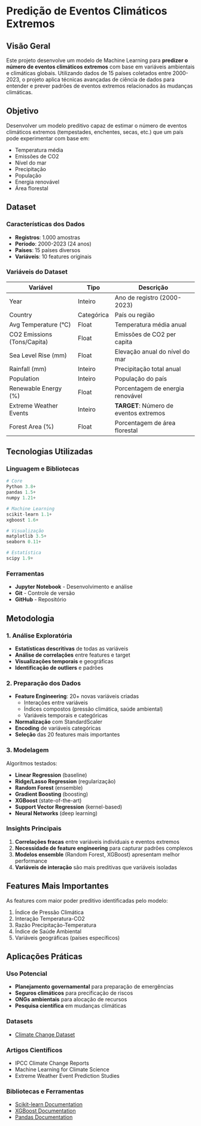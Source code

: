 # Predição de Eventos Climáticos Extremos

## Visão Geral

Este projeto desenvolve um modelo de Machine Learning para **predizer o número de eventos climáticos extremos** com base em variáveis ambientais e climáticas globais. Utilizando dados de 15 países coletados entre 2000-2023, o projeto aplica técnicas avançadas de ciência de dados para entender e prever padrões de eventos extremos relacionados às mudanças climáticas.

## Objetivo

Desenvolver um modelo preditivo capaz de estimar o número de eventos climáticos extremos (tempestades, enchentes, secas, etc.) que um país pode experimentar com base em:
- Temperatura média
- Emissões de CO2
- Nível do mar
- Precipitação
- População
- Energia renovável
- Área florestal

## Dataset

### Características dos Dados
- **Registros**: 1.000 amostras
- **Período**: 2000-2023 (24 anos)
- **Países**: 15 países diversos
- **Variáveis**: 10 features originais

### Variáveis do Dataset
| Variável | Tipo | Descrição |
|----------|------|-----------|
| Year | Inteiro | Ano de registro (2000-2023) |
| Country | Categórica | País ou região |
| Avg Temperature (°C) | Float | Temperatura média anual |
| CO2 Emissions (Tons/Capita) | Float | Emissões de CO2 per capita |
| Sea Level Rise (mm) | Float | Elevação anual do nível do mar |
| Rainfall (mm) | Inteiro | Precipitação total anual |
| Population | Inteiro | População do país |
| Renewable Energy (%) | Float | Porcentagem de energia renovável |
| Extreme Weather Events | Inteiro | **TARGET**: Número de eventos extremos |
| Forest Area (%) | Float | Porcentagem de área florestal |

## Tecnologias Utilizadas

### Linguagem e Bibliotecas
```python
# Core
Python 3.8+
pandas 1.5+
numpy 1.21+

# Machine Learning
scikit-learn 1.1+
xgboost 1.6+

# Visualização
matplotlib 3.5+
seaborn 0.11+

# Estatística
scipy 1.9+
```

### Ferramentas
- **Jupyter Notebook** - Desenvolvimento e análise
- **Git** - Controle de versão
- **GitHub** - Repositório



## Metodologia

### 1. Análise Exploratória
- **Estatísticas descritivas** de todas as variáveis
- **Análise de correlações** entre features e target
- **Visualizações temporais** e geográficas
- **Identificação de outliers** e padrões

### 2. Preparação dos Dados
- **Feature Engineering**: 20+ novas variáveis criadas
  - Interações entre variáveis
  - Índices compostos (pressão climática, saúde ambiental)
  - Variáveis temporais e categóricas
- **Normalização** com StandardScaler
- **Encoding** de variáveis categóricas
- **Seleção** das 20 features mais importantes

### 3. Modelagem
Algoritmos testados:
- **Linear Regression** (baseline)
- **Ridge/Lasso Regression** (regularização)
- **Random Forest** (ensemble)
- **Gradient Boosting** (boosting)
- **XGBoost** (state-of-the-art)
- **Support Vector Regression** (kernel-based)
- **Neural Networks** (deep learning)


### Insights Principais
1. **Correlações fracas** entre variáveis individuais e eventos extremos
2. **Necessidade de feature engineering** para capturar padrões complexos
3. **Modelos ensemble** (Random Forest, XGBoost) apresentam melhor performance
4. **Variáveis de interação** são mais preditivas que variáveis isoladas

## Features Mais Importantes

As features com maior poder preditivo identificadas pelo modelo:

1. Índice de Pressão Climática
2. Interação Temperatura-CO2
3. Razão Precipitação-Temperatura
4. Índice de Saúde Ambiental
5. Variáveis geográficas (países específicos)

## Aplicações Práticas

### Uso Potencial
- **Planejamento governamental** para preparação de emergências
- **Seguros climáticos** para precificação de riscos
- **ONGs ambientais** para alocação de recursos
- **Pesquisa científica** em mudanças climáticas


### Datasets
- [Climate Change Dataset](fonte-do-dataset)

### Artigos Científicos
- IPCC Climate Change Reports
- Machine Learning for Climate Science
- Extreme Weather Event Prediction Studies

### Bibliotecas e Ferramentas
- [Scikit-learn Documentation](https://scikit-learn.org/)
- [XGBoost Documentation](https://xgboost.readthedocs.io/)
- [Pandas Documentation](https://pandas.pydata.org/)

